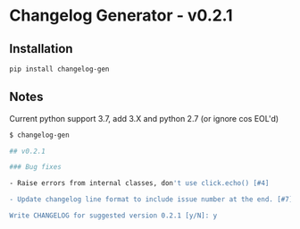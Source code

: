 # Changelog Generator - v0.2.1

## Installation

```bash
pip install changelog-gen
```

## Notes

Current python support 3.7, add 3.X and python 2.7 (or ignore cos EOL'd)

```bash
$ changelog-gen

## v0.2.1

### Bug fixes

- Raise errors from internal classes, don't use click.echo() [#4]

- Update changelog line format to include issue number at the end. [#7]

Write CHANGELOG for suggested version 0.2.1 [y/N]: y
```

